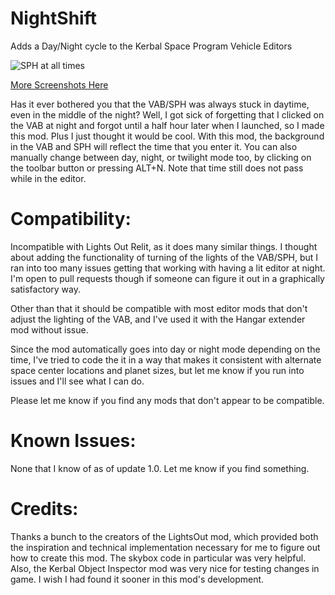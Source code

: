 # NightShift
Adds a Day/Night cycle to the Kerbal Space Program Vehicle Editors

![SPH at all times](https://github.com/user-attachments/assets/7cab8518-64e5-475a-8707-948fe8881e2a)

[More Screenshots Here](https://imgur.com/a/NX5MQsa)

Has it ever bothered you that the VAB/SPH was always stuck in daytime, even in the middle of the night? Well, I got sick of forgetting that I clicked on the VAB at night and forgot until a half hour later when I launched, so I made this mod. Plus I just thought it would be cool. With this mod, the background in the VAB and SPH will reflect the time that you enter it. You can also manually change between day, night, or twilight mode too, by clicking on the toolbar button or pressing ALT+N. Note that time still does not pass while in the editor.

# Compatibility:
Incompatible  with Lights Out Relit, as it does many similar things. I thought about adding the functionality of turning of the lights of the VAB/SPH, but I ran into too many issues getting that working with having a lit editor at night. I'm open to pull requests though if someone can figure it out in a graphically satisfactory way.

Other than that it should be compatible with most editor mods that don't adjust the lighting of the VAB, and I've used it with the Hangar extender mod without issue.

Since the mod automatically goes into day or night mode depending on the time, I've tried to code the it in a way that makes it consistent with alternate space center locations and planet sizes, but let me know if you run into issues and I'll see what I can do.

Please let me know if you find any mods that don't appear to be compatible.

# Known Issues:
None that I know of as of update 1.0. Let me know if you find something.

# Credits:
Thanks a bunch to the creators of the LightsOut mod, which provided both the inspiration and technical implementation necessary for me to figure out how to create this mod. The skybox code in particular was very helpful. Also, the Kerbal Object Inspector mod was very nice for testing changes in game. I wish I had found it sooner in this mod's development.
